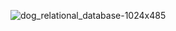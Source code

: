 ![dog_relational_database-1024x485](https://user-images.githubusercontent.com/74432853/154870003-44ec08a1-8844-43de-a6a3-b778bf64bf49.png)

